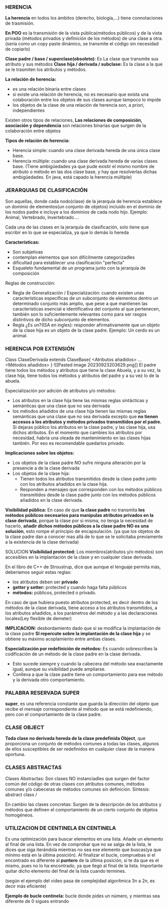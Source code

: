 ### HERENCIA
**La herencia** en todos los ámbitos (derecho, biología,...) tiene connotaciones de trasmisión.

**En POO** es la transmisión de la vista pública(métodos públicos) y de la vista privada (métodos privados y definición de los métodos) de una clase a otra.
(sería como un copy paste dinámico, se transmite el código sin necesidad de copiarlo)

**Clase padre / base / superclase(obsoleto):** Es La clase que transmite sus atributo y sus métodos
**Clase hija / derivada / subclase:** Es la clase a la que se le trasmiten los atributos y métodos.

**La relación de herencia:**
 - es una relación binaria entre clases
 - si existe una relación de herencia, no es necesario que exista una colaboración entre los objetos de sus clases aunque tampoco lo impide
 - los objetos de la clase de una relación de herencia son, a priori, independientes

Existen otros tipos de relaciones, **Las relaciones de composición, asociación y dependencia** son relaciones binarias que surgen de la colaboración entre objetos

**Tipos de relación de herencia:**
- Herencia simple: cuando una clase derivada hereda de una única clase base.
- Herencia múltiple: cuando una clase derivada hereda de varias clases base.
	(Tiene ambigüedades ya que pude existir el mismo nombre de atributo o método en las dos clase base, y hay que resolverlas dichas ambigüedades. En java, está capado la herencia múltiple)


### JERARQUIAS DE CLASIFICACIÓN
Son aquellas, donde cada nodo(clase) de la jerarquía de herencia establece un dominio de elementos(un conjunto de objetos) incluido en el dominio de los nodos padre e incluye a los dominios de cada nodo hijo.
Ejemplo: Animal, Vertebrado, Invertebrado....

Cada una de las clases en la jerarquía de clasificación, solo tiene que escribir en lo que se especializa, ya que lo demás lo hereda

**Características:**
- Son subjetivas
- contemplan elementos que son difícilmente categorizadles
- dificultad para establecer una clasificación "perfecta"
- Esqueleto fundamental de un programa junto con la jerarquía de composición

Reglas de construcción:
- Regla de Generalización / Especialización: cuando existen unas características específicas de un subconjunto de elementos dentro un determinado conjunto más amplio, que pese a que mantienen las características esencial e identificativa del conjunto al que pertenecen, también son lo suficientemente relevantes como para ser rasgos distintivos de dicho subconjunto de elementos.
- Regla ¿Es un?(ISA en ingles): responder afirmativamente que un objeto de la clase hija es un objeto de la clase padre.
	Ejemplo: Un cerdo es un animal.


### HERENCIA POR EXTENSIÓN
Class ClaseDerivada extends ClaseBase{
	\<Atributos añadidos\>
	...
	\<Métodos añadidos\>
}
![[Pasted image 20230923203629.png]]
El padre tiene todos los métodos y atributos que tiene la clase Abuela, y a su vez, la clase hija, tiene todos los métodos y atributos del padre y a su vez lo de la abuela.

Especialización por adición de atributos y/o métodos:
- Los atributos en la clase hija tiene las mismas reglas sintácticas y semánticas que una clase que no sea derivada
- los métodos añadidos de una clase hija tienen las mismas reglas semánticas que una clase que no sea derivada excepto que **no tienen accesos a los atributos y métodos privados transmitidos por el padre.**
Si dejaras público los atributos en la clase padre, y las clase hija, usa dichos atributos. En el momento que cambies los atributos por necesidad, habría una oleada de mantenimiento en las clases hijas también. Por eso es recomendable quedarlos privado.

**Implicaciones sobre los objetos:**
- Los objetos de la clase padre NO sufre ninguna alteración por la presencie a de la clase derivada
- Los objetos de la clase hija:
	- Tienen todos los atributos transmitidos desde la clase padre junto con los atributos añadidos en la clase hija.
	- Responden a mensajes que corresponden con los métodos públicos transmitidos desde la clase padre junto con los métodos públicos añadidos en la clase derivada.

**Visibilidad pública:**
En caso de que **la clase padre** no transmita **los métodos públicos necesarios para manipulas atributos privados en la clase derivada**, porque la clase por si misma, no tenga la necesidad de hacerlo, **añadir dichos métodos públicos a la clase padre NO es una solución**, esto rompe el principio de encapsulación.
(ya que los objetos de la clase padre dan a conocer mas allá de lo que se le solicitaba previamente a la existencia de la clase derivada)

SOLUCION
**Visibilidad protected:** Los miembros(atributos y/o métodos) son accesibles en la implantación de la clase y en cualquier clase derivada.

En el libro de C++ de Stroustrup, dice que aunque el lenguaje permita más, deberíamos seguir estas reglas:
- los atributos deben ser **privado**
- **getter y setter:** protected y cuando haga falta públicos
- **métodos:** públicos, protected o privado.


En caso de que hubiera puesto atributos protected, es decir dentro de los métodos de la clase derivada, tiene acceso a los atributos transmitidos, a los atributos añadidos, a los parámetros del método y a las declaraciones locales(Ley flexible de demeter)

**IMPLICACION:** desbordamiento dado que si se modifica la implantación de la clase padre **SI repercute sobre la implantación de la clase hija** y se obtiene su máximo acoplamiento entre ambas clases.


**Especialización por redefinición de métodos:**
Es cuando sobrescribes la codificación de un método de la clase padre en la clase derivada.
- Esto sucede siempre y cuando la cabecera del método sea exactamente igual, aunque su visibilidad puede ampliarse.
- Conlleva a que la clase padre tiene un comportamiento para ese método y la derivada otro comportamiento.

### PALABRA RESERVADA SUPER
**super**, es una referencia constante que guarda la dirección del objeto que recibe el mensaje correspondiente al método que se está redefiniendo, pero con el comportamiento de la clase padre.
### CLASE OBJECT
**Toda clase no derivada hereda de la clase predefinida Object**, que proporciona un conjunto de métodos comunes a todas las clases, algunos de ellos susceptibles de ser redefinidos en cualquier clase de la manera oportuna.

### CLASES ABSTRACTAS
Clases Abstractas: Son clases NO instanciadles que surgen del factor común del código de otras clases con atributos comunes, métodos comunes y/o cabeceras de métodos comunes sin definición. 
Síntesis: abstract class /<ClaseAbstracta/>


En cambio las clases concretas: Surgen de la descripción de los atributos y métodos que definen el comportamiento de un cierto conjunto de objetos homogéneos.
### UTILIZACION DE CENTINELA EN CENTINELA
Es una optimización para buscar elementos en una lista. 
Añade un elemento al final de una lista. En vez de comprobar que no se salga de la lista, le dices que siga iterándola mientras no sea ese elemento que buscas(ya que mínimo está en la última posición). Al finalizar el bucle, compruebas si el encontrado es diferente al **puntero** de la última posición, si te da que es el mismo, pues no lo ha encontrado, ya que llegó al final de la lista. Importante quitar dicho elemento del final de la lista cuando termines.

(según el ejemplo del video pasa de complejidad algorítmica 3n a 2n, es decir más eficiente)

**Ejemplo de bucle centinela:** bucle donde pides un número, y mientras sea diferente de 0 sigues entrando

